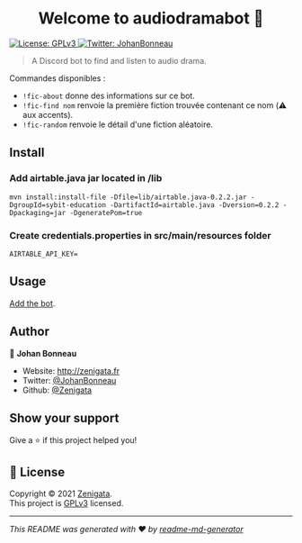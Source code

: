 <h1 align="center">Welcome to audiodramabot 👋</h1>
<p>
  <a href="https://www.gnu.org/licenses/gpl-3.0.fr.html" target="_blank">
    <img alt="License: GPLv3" src="https://img.shields.io/badge/License-GPLv3-yellow.svg" />
  </a>
  <a href="https://twitter.com/JohanBonneau" target="_blank">
    <img alt="Twitter: JohanBonneau" src="https://img.shields.io/twitter/follow/JohanBonneau.svg?style=social" />
  </a>
</p>

> A Discord bot to find and listen to audio drama.

Commandes disponibles :
* `!fic-about` donne des informations sur ce bot.
* `!fic-find nom` renvoie la première fiction trouvée contenant ce nom (⚠️ aux accents).
* `!fic-random` renvoie le détail d'une fiction aléatoire.

## Install

### Add airtable.java jar located in /lib
    mvn install:install-file -Dfile=lib/airtable.java-0.2.2.jar -DgroupId=sybit-education -DartifactId=airtable.java -Dversion=0.2.2 -Dpackaging=jar -DgeneratePom=true

### Create credentials.properties in src/main/resources folder
    AIRTABLE_API_KEY=

## Usage

[Add the bot](https://discordapp.com/oauth2/authorize?client_id=811029116987768862&scope=bot).

## Author

👤 **Johan Bonneau**

* Website: http://zenigata.fr
* Twitter: [@JohanBonneau](https://twitter.com/JohanBonneau)
* Github: [@Zenigata](https://github.com/Zenigata)

## Show your support

Give a ⭐️ if this project helped you!

## 📝 License

Copyright © 2021 [Zenigata](https://github.com/Zenigata).<br />
This project is [GPLv3](https://www.gnu.org/licenses/gpl-3.0.fr.html) licensed.

***
_This README was generated with ❤️ by [readme-md-generator](https://github.com/kefranabg/readme-md-generator)_